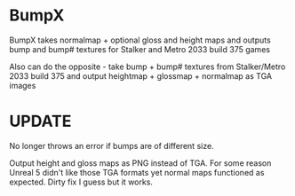 # BumpX

BumpX takes normalmap + optional gloss and height maps and outputs bump and bump# textures for Stalker and Metro 2033 build 375 games

Also can do the opposite - take bump + bump# textures from Stalker/Metro 2033 build 375  and output heightmap + glossmap + normalmap as TGA images

# UPDATE

No longer throws an error if bumps are of different size.

Output height and gloss maps as PNG instead of TGA. For some reason Unreal 5 didn't like those TGA formats yet normal maps functioned as expected. Dirty fix I guess but it works.
